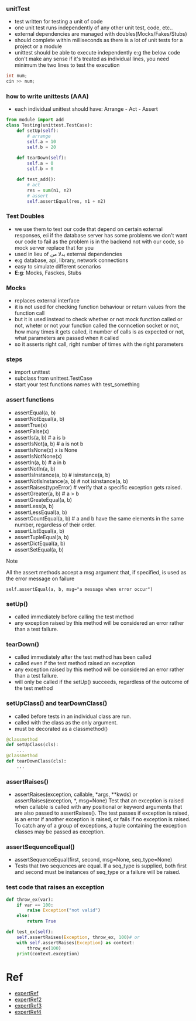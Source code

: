 ### unitTest
- test written for testing a unit of code
- one unit test runs independently of any other unit test, code, etc..
- external dependencies are managed with doubles(Mocks/Fakes/Stubs)
- should complete within milliseconds as there is a lot of unit tests for a project or a module
- unittest should be able to execute independently e:g the below code don't make any sense if it's treated as individual lines, you need minimum the two lines to test the execution
```c++
int num;
cin >> num;
```

### how to write unittests (AAA)
- each individual unittest should have: Arrange - Act - Assert
```py
from module import add
class Testing(unittest.TestCase):
    def setUp(self):
        # arrange
        self.a = 10
        self.b = 20
    
    def tearDown(self):
        self.a = 0
        self.b = 0

    def test_add():
        # act
        res = sum(n1, n2)
        # assert
        self.assertEqual(res, n1 + n2)
```
### Test Doubles
- we use them to test our code that depend on certain external responses, e:i if the database server has some problems we don't want our code to fail as the problem is in the backend not with our code, so mock server replace that for you
- used in lieu of بدلا من external dependencies
- e:g database, api, library, network connections
- easy to simulate different scenarios
- **E:g**: Mocks, Fasckes, Stubs

### Mocks
- replaces external interface
- it is not used for checking function behaviour or return values from the function call
- but it is used instead to check whether or not mock function called or not, wheter or not your function called the conncetion socket or not, how many times it gets called, it number of calls is as expected or not, what parameters are passed when it called
- so it asserts right call, right number of times with the right parameters

### steps
- import unittest
- subclass from unittest.TestCase
- start your test functions names with test_something

### assert functions
- assertEqual(a, b)
- assertNotEqual(a, b)
- assertTrue(x)
- assertFalse(x)
- assertIs(a, b) # a is b
- assertIsNot(a, b) # a is not b
- assertIsNone(x) x is None
- assertIsNotNone(x)
- assertIn(a, b) # a in b
- assertNotIn(a, b)
- assertIsInstance(a, b) # isinstance(a, b)
- assertNotIsInstance(a, b) # not isinstance(a, b)
- assertRaises(typeError) # verify that a specific exception gets raised.
- assertGreater(a, b) # a > b
- assertGreateEqual(a, b)
- assertLess(a, b)
- assertLessEqual(a, b)
- assertCountEqual(a, b) # a and b have the same elements in the same number, regardless of their order.
- assertListEqual(a, b)
- assertTupleEqual(a, b)
- assertDictEqual(a, b)
- assertSetEqual(a, b)
> [!NOTE]
> All the assert methods accept a msg argument that, if specified, is used as the error message on failure 
```
self.assertEqual(a, b, msg="a message when error occur")
```

### setUp()
- called immediately before calling the test method
- any exception raised by this method will be considered an error rather than a test failure. 

### tearDown()
- called immediately after the test method has been called 
- called even if the test method raised an exception
- any exception raised by this method will be considered an error rather than a test failure. 
- will only be called if the setUp() succeeds, regardless of the outcome of the test method

### setUpClass() and tearDownClass()
- called before tests in an individual class are run.
- called with the class as the only argument.
- must be decorated as a classmethod()
```py
@classmethod
def setUpClass(cls):
    ...
@classmethod
def tearDownClass(cls):
    ...
```
### assertRaises()
- assertRaises(exception, callable, *args, **kwds) or assertRaises(exception, *, msg=None)
Test that an exception is raised when callable is called with any positional or keyword arguments that are also passed to assertRaises(). The test passes if exception is raised, is an error if another exception is raised, or fails if no exception is raised. To catch any of a group of exceptions, a tuple containing the exception classes may be passed as exception.

### assertSequenceEqual()
- assertSequenceEqual(first, second, msg=None, seq_type=None)
- Tests that two sequences are equal. If a seq_type is supplied, both first and second must be instances of seq_type or a failure will be raised.

### test code that raises an exception
```py
def throw_ex(var):
    if var == 100:
        raise Exception("not valid")
    else:
        return True

def test_ex(self):
    self.assertRaises(Exception, throw_ex, 100)# or
    with self.assertRaises(Exception) as context:
        throw_ex(100)
    print(context.exception)

```

# Ref
- [expertRef](https://www.youtube.com/watch?v=NPp2pvhGbkM)
- [expertRef2](https://www.youtube.com/watch?v=HKTyOUx9Wf4)
- [expertRef3](https://www.youtube.com/watch?v=TKDnkQSyg2M&list=PL_dsdStdDXbodu-2ZNCdzzxQF9YkBRtwb&index=2)
- [expertRef4](https://www.youtube.com/watch?v=LxbiAHGkPhk&list=PL_dsdStdDXbodu-2ZNCdzzxQF9YkBRtwb&index=3)


